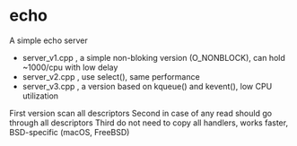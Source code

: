 # echo
A simple echo server

- server_v1.cpp , a simple non-bloking version (O_NONBLOCK), can hold ~1000/cpu with low delay
- server_v2.cpp , use select(), same performance
- server_v3.cpp , a version based on kqueue() and kevent(), low CPU utilization

First version scan all descriptors
Second in case of any read should go through all descriptors
Third do not need to copy all handlers, works faster, BSD-specific (macOS, FreeBSD)